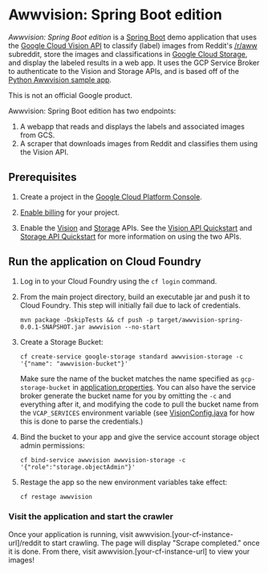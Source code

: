 # Awwvision: Spring Boot edition

*Awwvision: Spring Boot edition* is a [Spring Boot](http://projects.spring.io/spring-boot/) demo application that uses the [Google Cloud Vision API](https://cloud.google.com/vision/) to classify (label) images from Reddit's [/r/aww](https://reddit.com/r/aww) subreddit, store the images and classifications in [Google Cloud Storage](https://cloud.google.com/storage/), and display the labeled results in a web app. It uses the GCP Service Broker to authenticate to the Vision and Storage APIs, and is based off of the [Python Awwvision sample app](https://github.com/GoogleCloudPlatform/cloud-vision/tree/master/python/awwvision).

This is not an official Google product.

Awwvision: Spring Boot edition has two endpoints:

1. A webapp that reads and displays the labels and associated images from GCS.
2. A scraper that downloads images from Reddit and classifies them using the Vision API.

## Prerequisites

1. Create a project in the [Google Cloud Platform Console](https://console.cloud.google.com).

1. [Enable billing](https://console.cloud.google.com/project/_/settings) for your project.

1. Enable the [Vision](https://console.cloud.google.com/apis/api/vision.googleapis.com) and [Storage](https://console.cloud.google.com/apis/api/storage_component) APIs. See the [Vision API Quickstart](https://cloud.google.com/vision/docs/quickstart) and [Storage API Quickstart](https://cloud.google.com/storage/docs/quickstart-console) for more information on using the two APIs.

## Run the application on Cloud Foundry

1. Log in to your Cloud Foundry using the `cf login` command.

1. From the main project directory, build an executable jar and push it to Cloud Foundry. This step will initially fail due to lack of credentials.
    ```
    mvn package -DskipTests && cf push -p target/awwvision-spring-0.0.1-SNAPSHOT.jar awwvision --no-start 
    ```

1. Create a Storage Bucket:
    ```
	cf create-service google-storage standard awwvision-storage -c '{"name": "awwvision-bucket"}'
    ```

    Make sure the name of the bucket matches the name specified as `gcp-storage-bucket` in [application.properties](./src/main/resources/application.properties). You can also have the service broker generate the bucket name for you by omitting the `-c` and everything after it, and modifying the code to pull the bucket name from the `VCAP_SERVICES` environment variable (see [VisionConfig.java](./src/main/java/com/google/cloud/servicebroker/awwvision/VisionConfig.java) for how this is done to parse the credentials.)

1. Bind the bucket to your app and give the service account storage object admin permissions:
    ```
    cf bind-service awwvision awwvision-storage -c '{"role":"storage.objectAdmin"}'
    ```

1. Restage the app so the new environment variables take effect:
    ```
    cf restage awwvision
    ```

### Visit the application and start the crawler

Once your application is running, visit awwvision.\[your-cf-instance-url\]/reddit to start crawling. The page will display "Scrape completed." once it is done. From there, visit awwvision.\[your-cf-instance-url\] to view your images!
